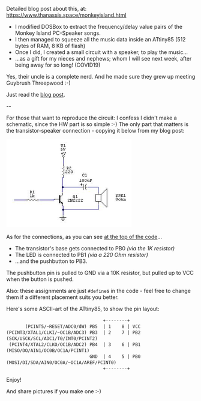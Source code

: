 Detailed blog post about this, at: https://www.thanassis.space/monkeyisland.html

- I modified DOSBox to extract the frequency/delay value pairs of the Monkey Island PC-Speaker songs.
- I then managed to squeeze all the music data inside an ATtiny85 (512 bytes of RAM, 8 KB of flash)
- Once I did, I created a small circuit with a speaker, to play the music...
- ...as a gift for my nieces and nephews; whom I will see next week, after being away for so long! (COVID19) 

Yes, their uncle is a complete nerd. And he made sure they grew up meeting Guybrush Threepwood :-) 

Just read the [blog post](https://www.thanassis.space/monkeyisland.html).

--

For those that want to reproduce the circuit: I confess I didn't make a schematic, since the HW part is so simple :-)
The only part that matters is the transistor-speaker connection - copying it below from my blog post:

![Connecting PB0 to the base of the transistor - and controlling the speaker](contrib/transistor-speaker.jpg "Connecting PB0 to the base of the transistor - and controlling the speaker")

As for the connections, as you can see [at the top of the code](beeperJukeboxTiny.ino)...

- The transistor's base gets connected to PB0 *(via the 1K resistor)*
- The LED is connected to PB1 *(via a 220 Ohm resistor)*
- ...and the pushbutton to PB3.

The pushbutton pin is pulled to GND via a 10K resistor, but pulled up to VCC when the button is pushed.

Also: these assignments are just `#define`s in the code - feel free to change them if a different placement suits you better.

Here's some ASCII-art of the ATtiny85, to show the pin layout:

                                        +--------+
           (PCINT5/~RESET/ADC0/dW) PB5  | 1    8 | VCC
    (PCINT3/XTAL1/CLKI/~OC1B/ADC3) PB3  | 2    7 | PB2 (SCK/USCK/SCL/ADC1/T0/INT0/PCINT2)
     (PCINT4/XTAL2/CLKO/OC1B/ADC2) PB4  | 3    6 | PB1 (MISO/DO/AIN1/OC0B/OC1A/PCINT1)
                                   GND  | 4    5 | PB0 (MOSI/DI/SDA/AIN0/OC0A/~OC1A/AREF/PCINT0)
                                        +--------+

Enjoy!

And share pictures if you make one :-)
